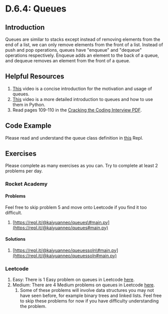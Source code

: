 # D.6.4: Queues

## Introduction

Queues are similar to stacks except instead of removing elements from the end of a list, we can only remove elements from the front of a list. Instead of push and pop operations, queues have "enqueue" and "dequeue" operations respectively. Enqueue adds an element to the back of a queue, and dequeue removes an element from the front of a queue.

## Helpful Resources

1. [This](https://www.youtube.com/watch?v=9Obx8TTQnaY) video is a concise introduction for the motivation and usage of queues.
2. [This](https://www.youtube.com/watch?v=Y7wZO2tMjnY) video is a more detailed introduction to queues and how to use them in Python.
3. Read pages 109-110 in the [Cracking the Coding Interview PDF](../d.0-module-d-overview.md#resources).

## Code Example

Please read and understand the queue class definition in [this](https://repl.it/@kaiyuanneo/queue-class-definition#main.py) Repl.

## Exercises

Please complete as many exercises as you can. Try to complete at least 2 problems per day.

### Rocket Academy

#### Problems

Feel free to skip problem 5 and move onto Leetcode if you find it too difficult.

1. [https://repl.it/@kaiyuanneo/queues\#main.py](https://repl.it/@kaiyuanneo/queues#main.py)

#### Solutions

1. [https://repl.it/@kaiyuanneo/queuessoln\#main.py](https://repl.it/@kaiyuanneo/queuessoln#main.py)

### Leetcode

1. Easy: There is 1 Easy problem on queues in Leetcode [here](https://leetcode.com/problemset/all/?topicSlugs=queue&difficulty=Easy).
2. Medium: There are 4 Medium problems on queues in Leetcode [here](https://leetcode.com/problemset/all/?topicSlugs=queue&difficulty=Medium).
   1. Some of these problems will involve data structures you may not have seen before, for example binary trees and linked lists. Feel free to skip these problems for now if you have difficulty understanding the problem.

